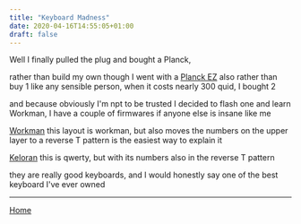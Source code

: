 ```yaml
---
title: "Keyboard Madness"
date: 2020-04-16T14:55:05+01:00
draft: false
---
```

Well I finally pulled the plug and bought a Planck,

rather than build my own though I went with a [Planck EZ](https://ergodox-ez.com/pages/planck)
 also rather than buy 1 like any sensible person, when it costs nearly 300 quid, I bought 2

and because obviously I'm npt to be trusted I decided to flash one and learn Workman, I have a couple of firmwares if anyone else is insane like me

[Workman](https://configure.ergodox-ez.com/planck-ez/layouts/4OG3M/latest/0) this layout is workman, but also moves the numbers on the upper layer to a reverse T pattern is the easiest way to explain it

[Keloran](https://configure.ergodox-ez.com/planck-ez/layouts/9wP73/latest/0) this is qwerty, but with its numbers also in the reverse T pattern

they are really good keyboards, and I would honestly say one of the best keyboard I've ever owned

---

[Home](/)